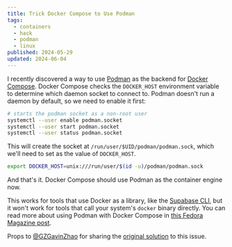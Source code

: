 ```yaml
---
title: Trick Docker Compose to Use Podman
tags:
  - containers
  - hack
  - podman
  - linux
published: 2024-05-29
updated: 2024-06-04
---
```


I recently discovered a way to use [Podman](https://podman.io/) as the backend for [Docker Compose](https://docs.docker.com/compose/). Docker Compose checks the `DOCKER_HOST` environment variable to determine which daemon socket to connect to. Podman doesn't run a daemon by default, so we need to enable it first:

```bash
# starts the podman socket as a non-root user
systemctl --user enable podman.socket
systemctl --user start podman.socket
systemctl --user status podman.socket
```

This will create the socket at `/run/user/$UID/podman/podman.sock`, which we'll need to set as the value of `DOCKER_HOST`.

```bash
export DOCKER_HOST=unix:///run/user/$(id -u)/podman/podman.sock
```

And that's it. Docker Compose should use Podman as the container engine now.

This works for tools that use Docker as a library, like the [Supabase CLI](https://github.com/supabase/cli/), but it won't work for tools that call your system's `docker` binary directly. You can read more about using Podman with Docker Compose in [this Fedora Magazine post](https://fedoramagazine.org/use-docker-compose-with-podman-to-orchestrate-containers-on-fedora/).

Props to [@GZGavinZhao](https://github.com/GZGavinZhao) for sharing the [original solution](https://github.com/supabase/cli/issues/265#issuecomment-1331492583) to this issue.
